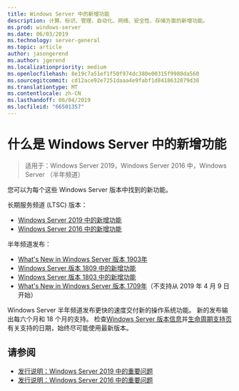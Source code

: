 ```yaml
---
title: Windows Server 中的新增功能
description: 计算、标识、管理、自动化、网络、安全性、存储方面的新增功能。
ms.prod: windows-server
ms.date: 06/03/2019
ms.technology: server-general
ms.topic: article
author: jasongerend
ms.author: jgerend
ms.localizationpriority: medium
ms.openlocfilehash: 8e19c7a51ef1f50f974dc380e00315f9980da560
ms.sourcegitcommit: cd12ace92e7251daaa4e9fabf1d8418632879d38
ms.translationtype: MT
ms.contentlocale: zh-CN
ms.lasthandoff: 06/04/2019
ms.locfileid: "66501357"
---
```

# <a name="whats-new-in-windows-server"></a>什么是 Windows Server 中的新增功能

>适用于：Windows Server 2019，Windows Server 2016 中，Windows Server （半年频道）

您可以为每个这些 Windows Server 版本中找到的新功能。  

长期服务频道 (LTSC) 版本：

- [Windows Server 2019 中的新增功能](../get-started-19/whats-new-19.md)
- [Windows Server 2016 中的新增功能](whats-new-in-windows-server-2016.md)

半年频道发布：

- [What's New in Windows Server 版本 1903年](../get-started-19/whats-new-in-windows-server-1903.md)
- [Windows Server 版本 1809 中的新增功能](whats-new-in-windows-server-1809.md)
- [Windows Server 版本 1803 中的新增功能](whats-new-in-windows-server-1803.md)
- [What's New in Windows Server 版本 1709年](whats-new-in-windows-server-1709.md)（不支持从 2019 年 4 月 9 日开始）

Windows Server 半年频道发布更快的速度交付新的操作系统功能。 新的发布输出每六个月和 18 个月的支持。 检查[Windows Server 版本信息](windows-server-release-info.md)并[生命周期支持页](https://support.microsoft.com/lifecycle)有关支持的日期，始终尽可能使用最新版本。

## <a name="see-also"></a>请参阅

- [发行说明：Windows Server 2019 中的重要问题](../get-started-19/rel-notes-19.md)
- [发行说明：Windows Server 2016 中的重要问题](Windows-Server-2016-GA-Release-Notes.md)